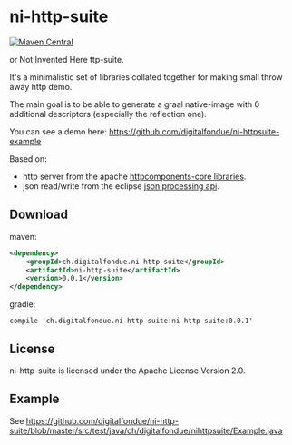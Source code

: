 # ni-http-suite

[![Maven Central](https://img.shields.io/maven-central/v/ch.digitalfondue.ni-http-suite/ni-http-suite.svg)](https://search.maven.org/search?q=g:ch.digitalfondue.ni-http-suite%20a:ni-http-suite)

or Not Invented Here ttp-suite.


It's a minimalistic set of libraries collated together for making small throw away http demo.

The main goal is to be able to generate a graal native-image with 0 additional descriptors (especially the reflection one).

You can see a demo here:  https://github.com/digitalfondue/ni-httpsuite-example

Based on:

 - http server from the  apache [httpcomponents-core libraries](https://hc.apache.org/httpcomponents-core-5.0.x/index.html).
 - json read/write from the eclipse [json processing api](https://eclipse-ee4j.github.io/jsonp/).
 
## Download

maven:

```xml
<dependency>
    <groupId>ch.digitalfondue.ni-http-suite</groupId>
    <artifactId>ni-http-suite</artifactId>
    <version>0.0.1</version>
</dependency>
```

gradle:

```
compile 'ch.digitalfondue.ni-http-suite:ni-http-suite:0.0.1'
```

 
## License

ni-http-suite is licensed under the Apache License Version 2.0.

## Example

See https://github.com/digitalfondue/ni-http-suite/blob/master/src/test/java/ch/digitalfondue/nihttpsuite/Example.java 
